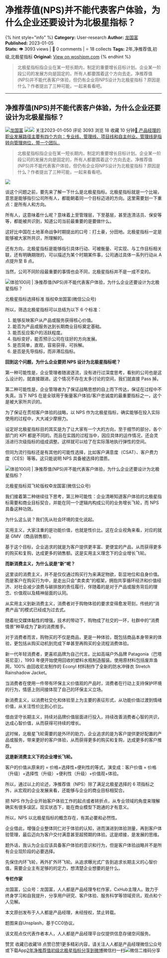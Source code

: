 # 净推荐值(NPS)并不能代表客户体验，为什么企业还要设计为北极星指标？
{% hint style="info" %}
**Category:** User-research
**Author:** [龙国富](https://www.woshipm.com/u/100850)
**Published:** 2023-01-05  
**Stats:** 👁️ 3093 views | 💬 0 comments | ⭐ 18 collects
**Tags:** 2年,净推荐值,初级,北极星指标
**Original:** [View on woshipm.com](https://www.woshipm.com/user-research/5723349.html)
{% endhint %}
> 北极星指标指企业在某一短长期内，制定的重要增长目标计划。企业某一阶段公司的发展方向是固定的，所有人都要围着这个方向去走。净推荐值(NPS)并不能代表客户体验，但仍有企业将NPS设计为北极星指标？原因是什么？作者提出了三种可能，一起来看看吧。

---

## 净推荐值(NPS)并不能代表客户体验，为什么企业还要设计为北极星指标？

[![](https://static.woshipm.com/view/woshipm_api_def_20230111172317_6089.png?imageView2/1/w/72/h/72/q/100)](https://www.woshipm.com/u/100850)[龙国富](https://www.woshipm.com/u/100850) ![](https://static.woshipm.com/tag/1121_1@2x.png)![](https://static.woshipm.com/tag/2204_1@2x.png) 关注2023-01-050 评论 3093 浏览 18 收藏 10 分钟[🔗 产品经理的职业发展路径主要有四个方向：专业线、管理线、项目线和自主创业。管理线是指转向管理岗位，带一个团队..](https://ke.qidianla.com/courses/90pm)

> 北极星指标指企业在某一短长期内，制定的重要增长目标计划。企业某一阶段公司的发展方向是固定的，所有人都要围着这个方向去走。净推荐值(NPS)并不能代表客户体验，但仍有企业将NPS设计为北极星指标？原因是什么？作者提出了三种可能，一起来看看吧。

![](https://image.woshipm.com/wp-files/2023/01/NKRnYsrTGbXmyNeKBB8v.jpg)

谈这个问题之前，要先来了解一下什么是北极星指标。北极星指标就是一个比喻，意思是能够指引公司所有人，都能朝着同一个目标迈进的方向。这里需要划一下重点：是所有人和方向。

所有人，这意味着什么呢？意味着上至管理层，下至基层，甚至连清洁员、保安等等，都能被共识到，知道公司当前最重要的是要做什么。

这好比中国在土地革命战争时期提出的口号：打土豪，分田地。北极星指标一定是能够被大家所共识，所理解的。

还有方向，北极星指标是能够指引具体行动、可被衡量、可实现、与工作目标相关联，还有明确期限的，可以描述为某个时期某件事，公司通过具体一系列行动从 A 点提升至 B 点。

当然，公司不同阶段最重要的事情也会不同，北极星指标并不是一成不变的。

![体验100问 | 净推荐值(NPS)并不能代表客户体验，为什么企业还要设计为北极星指标？](https://image.woshipm.com/wp-files/2023/01/Jczcmu2HGWOiMAZVH4Iu.png)

北极星指标选择标准 版权©龙国富(微信公众号)

所以，筛选北极星指标可以总结为以下 6 个标准：

1.  能够反映客户从产品或服务获得核心价值。
2.  能否为产品或服务达到长期商业目标奠定基础。
3.  能否反应客户的活跃程度。
4.  指标变好，能否预示公司在往好的方向发展。
5.  是否简单，直观，容易获得，可拆解。
6.  是否是先导指标，而非滞后指标。

**回到这个问题，为什么企业要把 NPS 设计为北极星指标呢？**

第一种可能性是，企业管理者随波逐流，没有进行过深度思考，看别的公司也是这么设计的，就直接跟进。这个情况不存在太多讨论的空间，我们就直接 Pass 掉。

第二种可能性是，企业管理者为了保证战略思想的自上而下传达，保证在过程中不失真。当下 NPS 在是全球用于衡量客户体验/客户忠诚度的最重要指标之一，这个是被大家所共识的。

为了保证在贯彻客户体验的战略，以 NPS 作为北极星指标，确实能够在投入实际使用的过程中，大大减少摩擦力。

设定好北极星指标目的其实是为了让大家有一个大的方向，至于细节的部分，各个部门的 KPI 都是不同的。而且在实践的过程当中，因应具体的运作情况，还会灵活进行次级指标的组成调整。这样就可以给了在实际落地执行弹性的空间。

但同为流行指标还是有其他的可能性选择，比如客户满意度（CSAT）、客户费力度（CES）等等。这只能说明 NPS 具备被选择的潜质。

![体验100问 | 净推荐值(NPS)并不能代表客户体验，为什么企业还要设计为北极星指标？](https://image.woshipm.com/wp-files/2023/01/ecNZa3CtywnTCDoWEqbb.png)

北极星指标双飞轮版权©龙国富(微信公众号)

我们接着第二种继续往下思考，第三种可能性：企业清晰知道客户体验的北极星指标需要和商业目标契合，并能在同一个逻辑内构成公司的业务增长飞轮，而 NPS 具备这种功效。

为什么这么说？我们先从社会环境的变化说起。

实用主义，大家注重的是功能价值，也就是性价比。这在企业视角来看，对应的就是 GMV（商品销售额）。

基于这个目标，企业追求的就是为客户提供更丰富、更便宜的产品，从而获得更多的购买和复购，达成更多的销售额。这是实用主义理念下的企业增长飞轮。

**而新消费主义，为什么说是“新”呢？**

这里谈的消费主义，并不是仅仅通过购买行为来满足物欲，彰显地位和自身价值。而是客户在购买行为中，是走出只会“卖卖卖”的框架，拥抱共享循环经济和价值经济、对社会减少浪费与碳排放的责任履行，伴随着的是对于产品或服务背后的理念、价值观以及精神层面的认同。

从实用主义到新消费主义，消费者对于购物体验的要求变得愈发苛刻，传统的“消费产品”的模式已经成为过去式。

随着社交媒体黏性的增强，技术的带动下，购物成了社交的一环，社群中的“消费情景”种草成为了新的消费推手。

对于消费者而言，购物买的不仅是商品，更是一种体验，既包括商品本身带来的体验，更包括从购买动机到完成下单甚至再购买的全流程消费体验。

新一代年轻消费者，更喜欢品牌为自己代言。比如高端户外品牌 Patagonia（巴塔哥尼亚），1993 年便开始使用回收的塑料水瓶制造服装。使用原材料包括废弃渔网，100% 由回收尼龙制作的 Econyl 材料制作了全新的防水冲锋衣 Stretch Rainshadow Jacket。

当消费者在使用一件带有环保主义价值观的产品时，消费者在行动上支持保护环境的行为，情感上则间接体现了自己的环保主义立场。

新消费主义，以消费社交化和体验至上为主要的表征形式，从功能价值过渡到情绪价值，从关注性价比到心价比。

借由坚守长期主义，持续对品牌价值层面进行投入，持续改善消费者心智的共识，达成心智价值，从而获得可持续的增长。

这时候，北极星飞轮需要的是外环的助力，企业追求的是为客户提供更好配置的产品或服务，带来更好的客户体验，从而获得更多的购买和复购，达成更多的客户推荐。

**这是新消费主义下的企业增长飞轮。**

客户的价值从原来的 = 价格+选择性+便利性的等式，演变成：客户价值 = 价格（升级）+选择性（升级）+便利性（升级）+价值观+体验。

所以，通过以上的论述，净推荐值（NPS）除了满足北极星选择的 6 项指标之外，从宏观的企业发展来看，还能够与企业的商业目标相契合。

把 NPS 作为企业开始客户体验工作的起点或者转折点，从专业领域的角度来理解确实有很多误区。现实状态下，能在商业模型下跑通的才有意义。

所以，NPS 以北极星指标的概念存在，有其必要和必然性。

企业借此，增强企业整体同仁对于体验的认知，进而演进到体验测量，再到客户体验管理，最后迈向为客户交付满意甚至超预期的体验。这是顺接，是发展的思维。

题外话，我认为企业应该具备客户体验的意识和行为，但是客户体验战略并不是所有企业现阶段的必要选择。

先保住内环飞轮，再外扩外环飞轮。从追求曝光式广告到追求长期主义的心智价值，需要企业主有足够的的定力，想清楚企业想要的是什么。

**专栏作家**

龙国富，公众号：龙国富，人人都是产品经理专栏作家，CxHub主理人。致力于终身学习和自我提升，分享用户研究、客户体验、服务科学等领域资讯，观点和个人见解。

本文原创发布于人人都是产品经理，未经授权，禁止转载。

题图来自Unsplash，基于CC0协议。

该文观点仅代表作者本人，人人都是产品经理平台仅提供信息存储空间服务。

赞赏 收藏已收藏18 点赞已赞1更多精彩内容，请关注人人都是产品经理微信公众号或下载App[2年](https://www.woshipm.com/tag/2%e5%b9%b4)[净推荐值](https://www.woshipm.com/tag/%e5%87%80%e6%8e%a8%e8%8d%90%e5%80%bc)[初级](https://www.woshipm.com/tag/%e5%88%9d%e7%ba%a7)[北极星指标](https://www.woshipm.com/tag/%e5%8c%97%e6%9e%81%e6%98%9f%e6%8c%87%e6%a0%87)[分享到微博](https://service.weibo.com/share/share.php?appkey=2775287854&title=净推荐值\(NPS\)并不能代表客户体验，为什么企业还要设计为北极星指标？&url=https://www.woshipm.com/user-research/5723349.html&pic=https://image.woshipm.com/wp-files/2023/01/NKRnYsrTGbXmyNeKBB8v.jpg)微信扫一扫![微信二维码](https://api.pwmqr.com/qrcode/create/?url=https://www.woshipm.com/user-research/5723349.html)分享